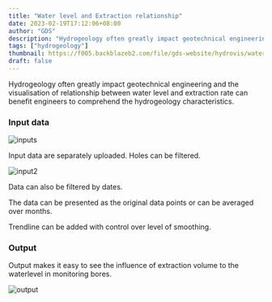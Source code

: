 ```yaml
---
title: "Water level and Extraction relationship"
date: 2023-02-19T17:12:06+08:00
author: "GDS"
description: "Hydrogeology often greatly impact geotechnical engineering and the visualisation of relationship between water level and extraction rate can benefit engineers to comprehend the hydrogeology characteristics."
tags: ["hydrogeology"]
thumbnail: https://f005.backblazeb2.com/file/gds-website/hydrovis/waterlevel_extraction.png
draft: false
---
```


Hydrogeology often greatly impact geotechnical engineering and the visualisation of relationship between water level and extraction rate can benefit engineers to comprehend the hydrogeology characteristics.

### Input data

![inputs](https://f005.backblazeb2.com/file/gds-website/hydrovis/inputs_hydro.png)

Input data are separately uploaded. Holes can be filtered.

![input2](https://f005.backblazeb2.com/file/gds-website/hydrovis/inputs2_hydro.png)

Data can also be filtered by dates.

The data can be presented as the original data points or can be averaged over months.

Trendline can be added with control over level of smoothing.

### Output

Output makes it easy to see the influence of extraction volume to the waterlevel in monitoring bores.

![output](https://f005.backblazeb2.com/file/gds-website/hydrovis/outcome_hydro.png)


<!--more-->

